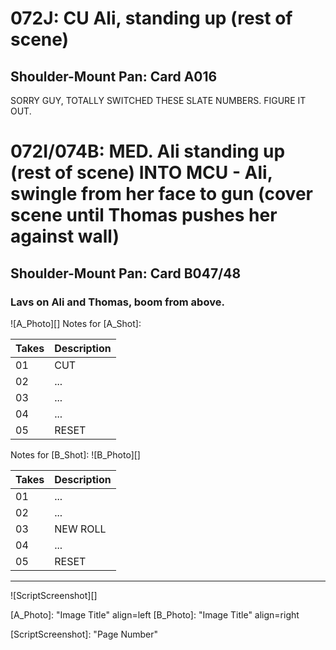 # 072J: CU Ali, standing up (rest of scene)
## Shoulder-Mount Pan: Card A016

SORRY GUY, TOTALLY SWITCHED THESE SLATE NUMBERS. FIGURE IT OUT.

# 072I/074B: MED. Ali standing up (rest of scene) INTO MCU - Ali, swingle from her face to gun (cover scene until Thomas pushes her against wall)
## Shoulder-Mount Pan: Card B047/48

### Lavs on Ali and Thomas, boom from above.

![A_Photo][]
Notes for [A_Shot]: 

| Takes | Description |
|:---|:----|
| 01 | CUT |
| 02 | ... |
| 03 | ... |
| 04 | ... |
| 05 | RESET |

Notes for [B_Shot]: 
![B_Photo][]

| Takes | Description |
|:---|:----|
| 01 | ... |
| 02 | ... |
| 03 | NEW ROLL |
| 04 | ... |
| 05 | RESET |

----

![ScriptScreenshot][]


[A_Photo]:  "Image Title" align=left
[B_Photo]:  "Image Title" align=right

[ScriptScreenshot]: "Page Number"